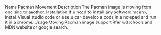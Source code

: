 Name Pacman Movement
Description The Pacman image is moving from one side to another.
Installation If u need to install any software means, install Visual studio code or else u can develop a code in a notepad and run it in a chrome.
Usage Moving Pacman image
Support Rfer w3schools and MDN website or google search.
